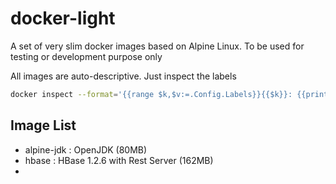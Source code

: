 # docker-light
A set of very slim docker images based on Alpine Linux. To be used for testing or development purpose only

All images are auto-descriptive. Just inspect the labels
```sh
docker inspect --format='{{range $k,$v:=.Config.Labels}}{{$k}}: {{println $v}}{{end}}' hbase
```

## Image List

* alpine-jdk : OpenJDK (80MB)
* hbase      : HBase 1.2.6 with Rest Server (162MB)
* 
